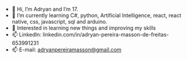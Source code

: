 - 👋 Hi, I’m Adryan and I’m 17.
- 🌱 I’m currently learning C#, python, Artificial Intelligence, react, react native, css, javascript, sql and arduino.
- 💞️ Interested in learning new things and improving my skills
- 📫 LinkedIn: linkedin.com/in/adryan-pereira-masson-de-freitas-653991231
- 📫 E-mail: adryanpereiramasson@gmail.com
